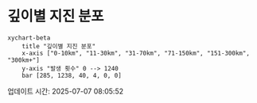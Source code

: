 # 깊이별 지진 분포

```mermaid
xychart-beta
    title "깊이별 지진 분포"
    x-axis ["0-10km", "11-30km", "31-70km", "71-150km", "151-300km", "300km+"]
    y-axis "발생 횟수" 0 --> 1240
    bar [285, 1238, 40, 4, 0, 0]
```

업데이트 시간: 2025-07-07 08:05:52
